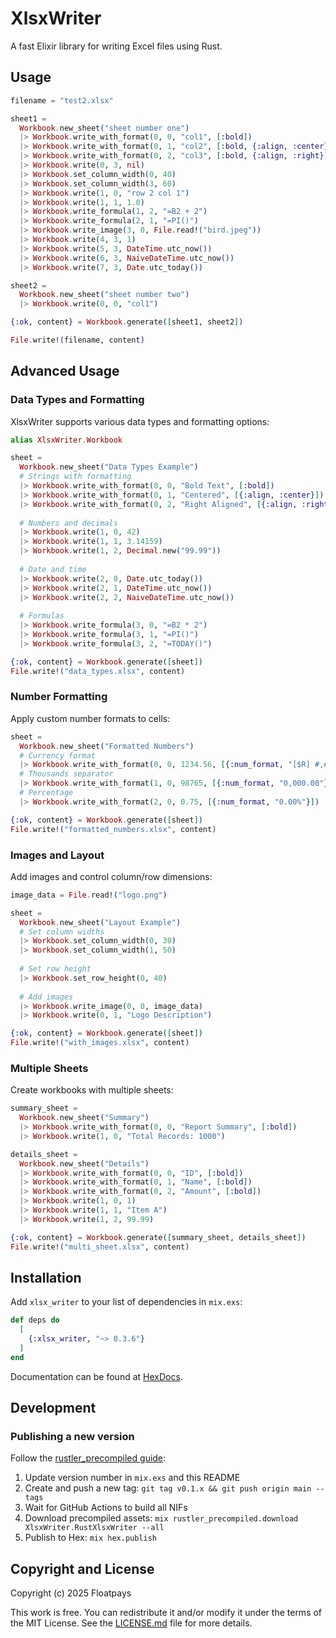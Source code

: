 # XlsxWriter

<!-- MDOC !-->

A fast Elixir library for writing Excel files using Rust.

## Usage

```elixir
filename = "test2.xlsx"

sheet1 =
  Workbook.new_sheet("sheet number one")
  |> Workbook.write_with_format(0, 0, "col1", [:bold])
  |> Workbook.write_with_format(0, 1, "col2", [:bold, {:align, :center}])
  |> Workbook.write_with_format(0, 2, "col3", [:bold, {:align, :right}])
  |> Workbook.write(0, 3, nil)
  |> Workbook.set_column_width(0, 40)
  |> Workbook.set_column_width(3, 60)
  |> Workbook.write(1, 0, "row 2 col 1")
  |> Workbook.write(1, 1, 1.0)
  |> Workbook.write_formula(1, 2, "=B2 + 2")
  |> Workbook.write_formula(2, 1, "=PI()")
  |> Workbook.write_image(3, 0, File.read!("bird.jpeg"))
  |> Workbook.write(4, 3, 1)
  |> Workbook.write(5, 3, DateTime.utc_now())
  |> Workbook.write(6, 3, NaiveDateTime.utc_now())
  |> Workbook.write(7, 3, Date.utc_today())

sheet2 =
  Workbook.new_sheet("sheet number two")
  |> Workbook.write(0, 0, "col1")

{:ok, content} = Workbook.generate([sheet1, sheet2])

File.write!(filename, content)
```

## Advanced Usage

### Data Types and Formatting

XlsxWriter supports various data types and formatting options:

```elixir
alias XlsxWriter.Workbook

sheet =
  Workbook.new_sheet("Data Types Example")
  # Strings with formatting
  |> Workbook.write_with_format(0, 0, "Bold Text", [:bold])
  |> Workbook.write_with_format(0, 1, "Centered", [{:align, :center}])
  |> Workbook.write_with_format(0, 2, "Right Aligned", [{:align, :right}])
  
  # Numbers and decimals
  |> Workbook.write(1, 0, 42)
  |> Workbook.write(1, 1, 3.14159)
  |> Workbook.write(1, 2, Decimal.new("99.99"))
  
  # Date and time
  |> Workbook.write(2, 0, Date.utc_today())
  |> Workbook.write(2, 1, DateTime.utc_now())
  |> Workbook.write(2, 2, NaiveDateTime.utc_now())
  
  # Formulas
  |> Workbook.write_formula(3, 0, "=B2 * 2")
  |> Workbook.write_formula(3, 1, "=PI()")
  |> Workbook.write_formula(3, 2, "=TODAY()")

{:ok, content} = Workbook.generate([sheet])
File.write!("data_types.xlsx", content)
```

### Number Formatting

Apply custom number formats to cells:

```elixir
sheet =
  Workbook.new_sheet("Formatted Numbers")
  # Currency format
  |> Workbook.write_with_format(0, 0, 1234.56, [{:num_format, "[$R] #,##0.00"}])
  # Thousands separator
  |> Workbook.write_with_format(1, 0, 98765, [{:num_format, "0,000.00"}])
  # Percentage
  |> Workbook.write_with_format(2, 0, 0.75, [{:num_format, "0.00%"}])

{:ok, content} = Workbook.generate([sheet])
File.write!("formatted_numbers.xlsx", content)
```

### Images and Layout

Add images and control column/row dimensions:

```elixir
image_data = File.read!("logo.png")

sheet =
  Workbook.new_sheet("Layout Example")
  # Set column widths
  |> Workbook.set_column_width(0, 30)
  |> Workbook.set_column_width(1, 50)
  
  # Set row height
  |> Workbook.set_row_height(0, 40)
  
  # Add images
  |> Workbook.write_image(0, 0, image_data)
  |> Workbook.write(0, 1, "Logo Description")

{:ok, content} = Workbook.generate([sheet])
File.write!("with_images.xlsx", content)
```

### Multiple Sheets

Create workbooks with multiple sheets:

```elixir
summary_sheet =
  Workbook.new_sheet("Summary")
  |> Workbook.write_with_format(0, 0, "Report Summary", [:bold])
  |> Workbook.write(1, 0, "Total Records: 1000")

details_sheet =
  Workbook.new_sheet("Details")
  |> Workbook.write_with_format(0, 0, "ID", [:bold])
  |> Workbook.write_with_format(0, 1, "Name", [:bold])
  |> Workbook.write_with_format(0, 2, "Amount", [:bold])
  |> Workbook.write(1, 0, 1)
  |> Workbook.write(1, 1, "Item A")
  |> Workbook.write(1, 2, 99.99)

{:ok, content} = Workbook.generate([summary_sheet, details_sheet])
File.write!("multi_sheet.xlsx", content)
```

## Installation

Add `xlsx_writer` to your list of dependencies in `mix.exs`:

```elixir
def deps do
  [
    {:xlsx_writer, "~> 0.3.6"}
  ]
end
```

Documentation can be found at [HexDocs](https://hexdocs.pm/xlsx_writer).

## Development

### Publishing a new version

Follow the [rustler_precompiled guide](https://hexdocs.pm/rustler_precompiled/precompilation_guide.html):

1. Update version number in `mix.exs` and this README
2. Create and push a new tag: `git tag v0.1.x && git push origin main --tags`
3. Wait for GitHub Actions to build all NIFs
4. Download precompiled assets: `mix rustler_precompiled.download XlsxWriter.RustXlsxWriter --all`
5. Publish to Hex: `mix hex.publish`

## Copyright and License

Copyright (c) 2025 Floatpays

This work is free. You can redistribute it and/or modify it under the
terms of the MIT License. See the [LICENSE.md](./LICENSE.md) file for more details.
